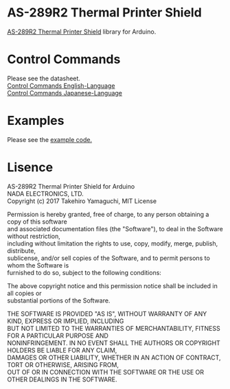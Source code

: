 # AS-289R2 Thermal Printer Shield
[AS-289R2 Thermal Printer Shield](http://www.nada.co.jp/as289r2/en/) library for Arduino.  

# Control Commands
Please see the datasheet.  
[Control Commands English-Language](http://www.nada.co.jp/as289r/download/as289r_cmd_en.pdf)  
[Control Commands Japanese-Language](http://www.nada.co.jp/as289r/download/as289r_cmd.pdf)  

# Examples
Please see the [example code.](https://github.com/NADA-ELECTRONICS/AS-289R2/blob/master/examples/AS-289R2.ino)

# Lisence
AS-289R2 Thermal Printer Shield for Arduino  
NADA ELECTRONICS, LTD.  
Copyright (c) 2017 Takehiro Yamaguchi, MIT License  

Permission is hereby granted, free of charge, to any person obtaining a copy of this software  
and associated documentation files (the "Software"), to deal in the Software without restriction,  
including without limitation the rights to use, copy, modify, merge, publish, distribute,  
sublicense, and/or sell copies of the Software, and to permit persons to whom the Software is  
furnished to do so, subject to the following conditions:  

The above copyright notice and this permission notice shall be included in all copies or  
substantial portions of the Software.  

THE SOFTWARE IS PROVIDED "AS IS", WITHOUT WARRANTY OF ANY KIND, EXPRESS OR IMPLIED, INCLUDING  
BUT NOT LIMITED TO THE WARRANTIES OF MERCHANTABILITY, FITNESS FOR A PARTICULAR PURPOSE AND  
NONINFRINGEMENT. IN NO EVENT SHALL THE AUTHORS OR COPYRIGHT HOLDERS BE LIABLE FOR ANY CLAIM,  
DAMAGES OR OTHER LIABILITY, WHETHER IN AN ACTION OF CONTRACT, TORT OR OTHERWISE, ARISING FROM,  
OUT OF OR IN CONNECTION WITH THE SOFTWARE OR THE USE OR OTHER DEALINGS IN THE SOFTWARE.  
